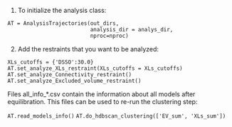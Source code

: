 1. To initialize the analysis class:

```
AT = AnalysisTrajectories(out_dirs,
                          analysis_dir = analys_dir,
                          nproc=nproc)

```

2. Add the restraints that you want to be analyzed:

```
XLs_cutoffs = {'DSSO':30.0}
AT.set_analyze_XLs_restraint(XLs_cutoffs = XLs_cutoffs)
AT.set_analyze_Connectivity_restraint()
AT.set_analyze_Excluded_volume_restraint()
```

Files all_info_*.csv contain the information about all models after equilibration. This files can be used to re-run the clustering step:

`AT.read_models_info()`
`AT.do_hdbscan_clustering(['EV_sum', 'XLs_sum'])`